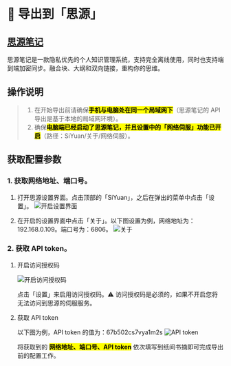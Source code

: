 # 💄 导出到「思源」

## [思源笔记](https://b3log.org/siyuan/)

思源笔记是一款隐私优先的个人知识管理系统，支持完全离线使用，同时也支持端到端加密同步。融合块、大纲和双向链接，重构你的思维。

## 操作说明

> 1. 在开始导出前请确保<mark style="background-color:yello;">**手机与电脑处在同一个局域网下**</mark>（思源笔记的 API 导出是基于本地的局域网环境）。
> 2. 确保<mark style="background-color:yello;">**电脑端已经启动了思源笔记，并且设置中的「网络伺服」功能已开启**</mark>（路径：SiYuan/关于/网络伺服）。

## 获取配置参数

### 1. 获取网络地址、端口号。

1. 打开思源设置界面。点击顶部的「SiYuan」，之后在弹出的菜单中点击「设置」。
![开启设置界面](https://doc-1252413502.cos.ap-nanjing.myqcloud.com/%E6%88%AA%E5%B1%8F2023-07-01%2015.30.04.png)

2. 在开启的设置界面中点击「关于」。以下图设置为例，网络地址为：192.168.0.109。端口号为：6806。
![关于](https://doc-1252413502.cos.ap-nanjing.myqcloud.com/%E6%88%AA%E5%B1%8F2023-07-01%2015.38.41.png)

### 2. 获取 API token。

1. 开启访问授权码

    ![开启访问授权码](https://doc-1252413502.cos.ap-nanjing.myqcloud.com/SCR-20241110-nzfb.png) 
    
    点击「设置」来启用访问授权码。⚠️ 访问授权码是必须的，如果不开启您将无法访问到思源的伺服服务。

2. 获取 API token

    以下图为例，API token 的值为：67b502cs7vya1m2s
    ![API token](https://doc-1252413502.cos.ap-nanjing.myqcloud.com/%E6%88%AA%E5%B1%8F2023-07-01%2015.57.11.png)

    将获取到的 <mark style="background-color:yellow;">**网络地址、端口号、API token**</mark> 依次填写到纸间书摘即可完成导出前的配置工作。
